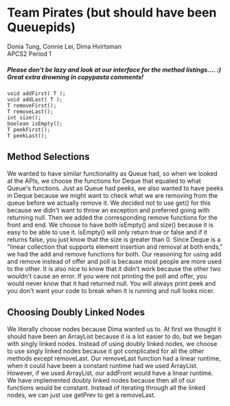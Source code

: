 # Team Pirates (but should have been Queuepids)
Donia Tung, Connie Lei, Dima Hvirtsman<br />
APCS2 Period 1 <br />

##### Please don't be lazy and look at our interface for the method listings.... :) <br />Great extra drowning in copypasta comments!
```void addFirst( T );``` <br />
```void addLast( T );``` <br />
```T removeFirst();``` <br />
```T removeLast();``` <br />
```int size();``` <br />
```boolean isEmpty();``` <br />
```T peekFirst();``` <br />
```T peekLast();``` <br />

## Method Selections
We wanted to have similar functionality as Queue had, so when we looked at the APIs, we choose the functions for Deque that equated to what Queue's functions. Just as Queue had peeks, we also wanted to have peeks in Deque because we might want to check what we are removing from the queue before we actually remove it. We decided not to use get() for this because we didn't want to throw an exception and preferred going with returning null. Then we added the corresponding remove functions for the front and end. We choose to have both isEmpty() and size() because it is easy to be able to use it. isEmpty() will only return true or false and if it returns false, you just know that the size is greater than 0. Since Deque is a "linear collection that supports element insertion and removal at both ends," we had the add and remove functions for both. Our reasoning for using add and remove instead of offer and poll is because most people are more used to the other. It is also nice to know that it didn't work because the other two wouldn't cause an error. If you were not printing the poll and offer, you would never know that it had returned null. You will always print peek and you don't want your code to break when it is running and null looks nicer.

## Choosing Doubly Linked Nodes
We literally choose nodes because Dima wanted us to. At first we thought it should have been an ArrayList because it is a lot easier to do, but we began with singly linked nodes. Instead of using doubly linked nodes, we choose to use singly linked nodes because it got complicated for all the other methods except removeLast. Our removeLast function had a linear runtime, when it could have been a constant runtime had we used ArrayList. However, if we used ArrayList, our addFront would have a linear runtime. We have implemented doubly linked nodes because then all of our functions would be constant. Instead of iterating through all the linked nodes, we can just use getPrev to get a removeLast.
